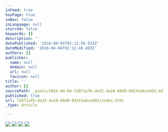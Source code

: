 ```yaml
---
inFeed: true
hasPage: true
inNav: false
inLanguage: null
starred: false
keywords: []
description: ''
datePublished: '2016-04-04T02:12:56.915Z'
dateModified: '2016-04-04T02:12:48.493Z'
authors: []
publisher:
  name: null
  domain: null
  url: null
  favicon: null
title: ''
author: []
sourcePath: _posts/2016-04-04-72071afb-de32-4a18-88d9-0d243a6ced93.md
published: true
url: 72071afb-de32-4a18-88d9-0d243a6ced93/index.html
_type: Article

---
```

![](https://the-grid-user-content.s3-us-west-2.amazonaws.com/013be4f9-6003-410e-a086-1dd11fe67e16.jpg)
![](https://the-grid-user-content.s3-us-west-2.amazonaws.com/9d14df7a-94e2-41c6-936e-a0f14baa2881.jpg)
![](https://the-grid-user-content.s3-us-west-2.amazonaws.com/2b57977a-e309-4cc3-ac5d-a9dfafdbe6be.jpg)
![](https://the-grid-user-content.s3-us-west-2.amazonaws.com/8a15ff9b-fb8c-4e71-8096-0876354cb185.jpg)